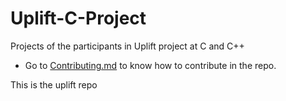 # Uplift-C-Project
Projects of the participants in Uplift project at C and C++
- Go to [Contributing.md](/Contributing.md) to know how to contribute in the repo.

This is the uplift repo

